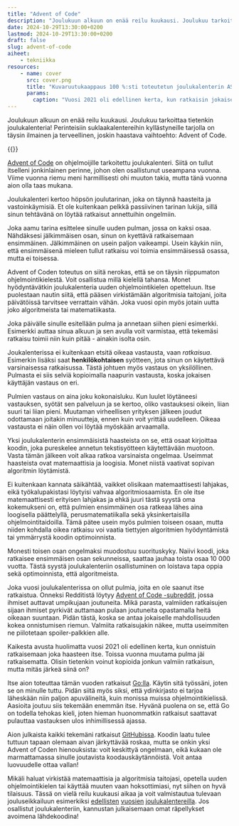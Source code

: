 ```yaml
---
title: "Advent of Code"
description: "Joulukuun alkuun on enää reilu kuukausi. Joulukuu tarkoittaa tietenkin joulukalenteria! Perinteisiin suklaakalentereihin kyllästyneille tarjolla on täysin ilmainen ja terveellinen, joskin haastava vaihtoehto: Advent of Code."
date: 2024-10-29T13:30:00+0200
lastmod: 2024-10-29T13:30:00+0200
draft: false
slug: advent-of-code
aiheet:
    - tekniikka
resources:
    - name: cover
      src: cover.png
      title: "Kuvaruutukaappaus 100 %:sti toteutetun joulukalenterin ASCII-grafiikasta"
      params:
        caption: "Vuosi 2021 oli edellinen kerta, kun ratkaisin jokaisen pulman molemmat osat - kaksi tähteä jokaisesta."
---
```

Joulukuun alkuun on enää reilu kuukausi. Joulukuu tarkoittaa tietenkin joulukalenteria! Perinteisiin suklaakalentereihin kyllästyneille tarjolla on täysin ilmainen ja terveellinen, joskin haastava vaihtoehto: Advent of Code.

<!--more-->

{{<cover>}}

[Advent of Code](https://adventofcode.com/) on ohjelmoijille tarkoitettu joulukalenteri. Siitä on tullut itselleni jonkinlainen perinne, johon olen osallistunut useampana vuonna. Viime vuonna riemu meni harmillisesti ohi muuton takia, mutta tänä vuonna aion olla taas mukana.

Joulukalenteri kertoo höpsön joulutarinan, joka on täynnä haasteita ja vastoinkäymisiä. Et ole kuitenkaan pelkkä passiivinen tarinan lukija, sillä sinun tehtävänä on löytää ratkaisut annettuihin ongelmiin.

Joka aamu tarina esittelee sinulle uuden pulman, jossa on kaksi osaa. Nähdäksesi jälkimmäisen osan, sinun on kyettävä ratkaisemaan ensimmäinen. Jälkimmäinen on usein paljon vaikeampi. Usein käykin niin, että ensimmäisenä mieleen tullut ratkaisu voi toimia ensimmäisessä osassa, mutta ei toisessa.

Advent of Coden toteutus on siitä nerokas, että se on täysin riippumaton ohjelmointikielestä. Voit osallistua millä kielellä tahansa. Monet hyödyntävätkin joulukalenteria uuden ohjelmointikielen opetteluun. Itse puolestaan nautin siitä, että pääsen virkistämään algoritmisia taitojani, joita päivätöissä tarvitsee verrattain vähän. Joka vuosi opin myös jotain uutta joko algoritmeista tai matematiikasta.

Joka päivälle sinulle esitellään pulma ja annetaan siihen pieni esimerkki. Esimerkki auttaa sinua alkuun ja sen avulla voit varmistaa, että tekemäsi ratkaisu toimii niin kuin pitää - ainakin isolta osin.

Joukalenterissa ei kuitenkaan etsitä oikeaa vastausta, vaan *ratkaisua*. Esimerkin lisäksi saat **henkilökohtaisen** syötteen, jota sinun on käytettävä varsinaisessa ratkaisussa. Tästä johtuen myös vastaus on yksilöllinen. Pulmasta ei siis selviä kopioimalla naapurin vastausta, koska jokaisen käyttäjän vastaus on eri.

Pulmien vastaus on aina joku kokonaisluku. Kun luulet löytäneesi vastauksen, syötät sen palveluun ja se kertoo, oliko vastauksesi oikein, liian suuri tai liian pieni. Muutaman virheellisen yrityksen jälkeen joudut odottamaan joitakin minuutteja, ennen kuin voit yrittää uudelleen. Oikeaa vastausta ei näin ollen voi löytää myöskään arvaamalla.

Yksi joulukalenterin ensimmäisistä haasteista on se, että osaat kirjoittaa koodin, joka pureskelee annetun tekstisyötteen käytettävään muotoon. Vasta tämän jälkeen voit alkaa ratkoa varsinaista ongelmaa. Useimmat haasteista ovat matemaattisia ja loogisia. Monet niistä vaativat sopivan algoritmin löytämistä.

Ei kuitenkaan kannata säikähtää, vaikket olisikaan matemaattisesti lahjakas, eikä työkalupakistasi löytyisi vahvaa algoritmiosaamista. En ole itse matemaattisesti erityisen lahjakas ja ehkä juuri tästä syystä oma kokemukseni on, että pulmien ensimmäinen osa ratkeaa lähes aina loogisella päättelyllä, perusmatematiikalla sekä yksinkertaisilla ohjelmointitaidoilla. Tämä pätee usein myös pulmien toiseen osaan, mutta niiden kohdalla oikea ratkaisu voi vaatia tiettyjen algoritmien hyödyntämistä tai ymmärrystä koodin optimoinnista.

Monesti toisen osan ongelmaksi muodostuu suorituskyky. Naiivi koodi, joka ratkaisee ensimmäisen osan sekunneissa, saattaa jauhaa toista osaa 10 000 vuotta. Tästä syystä joulukalenteriin osallistuminen on loistava tapa oppia sekä optimoinnista, että algoritmeista. 

Joka vuosi joulukalenterissa on ollut pulmia, joita en ole saanut itse ratkaistua. Onneksi Redditistä löytyy [Advent of Code -subreddit](https://www.reddit.com/r/adventofcode/), jossa ihmiset auttavat umpikujaan joutuneita. Mikä parasta, valmiiden ratkaisujen sijaan ihmiset pyrkivät auttamaan pulaan joutuneita opastamalla heitä oikeaan suuntaan. Pidän tästä, koska se antaa jokaiselle mahdollisuuden kokea onnistumisen riemun. Valmiita ratkaisujakin näkee, mutta useimmiten ne piilotetaan spoiler-palkkien alle.

Kaikesta avusta huolimatta vuosi 2021 oli edellinen kerta, kun onnistuin ratkaisemaan joka haasteen itse. Toissa vuonna muutama pulma jäi ratkaisematta. Olisin tietenkin voinut kopioida jonkun valmiin ratkaisun, mutta mitäs järkeä siinä on?

Itse aion toteuttaa tämän vuoden ratkaisut [Go:lla](https://go.dev/). Käytin sitä työssäni, joten se on minulle tuttu. Pidän siitä myös siksi, että ydinkirjasto ei tarjoa läheskään niin paljon apuvälineitä, kuin monissa muissa ohjelmointikielissä. Aasioita joutuu siis tekemään enemmän itse. Hyvänä puolena on se, että Go on todella tehokas kieli, joten hieman huonommatkin ratkaisut saattavat pulauttaa vastauksen ulos inhimillisessä ajassa.

Aion julkaista kaikki tekemäni ratkaisut [GitHubissa](https://github.com/saaste/advent-of-code-2024). Koodin laatu tulee tuttuun tapaan olemaan aivan järkyttävää roskaa, mutta se onkin yksi Advent of Coden hienouksista: voit keskittyä ongelmaan, eikä kukaan ole marmattamassa sinulle joutavista koodauskäytännöistä. Voit antaa luovuudelle ottaa vallan!

Mikäli haluat virkistää matemaattisia ja algoritmisia taitojasi, opetella uuden ohjelmointikielen tai käyttää muuten vaan hoksottimiasi, nyt siihen on hyvä tilaisuus. Tässä on vielä reilu kuukausi aikaa ja voit valmistautua tulevaan jouluseikkailuun esimerkiksi [edellisten](https://adventofcode.com/2023) [vuosien](https://adventofcode.com/2022) [joulukalentereilla](https://adventofcode.com/2021). Jos osallistut joulukalenteriin, kannustan julkaisemaan omat räpellykset avoimena lähdekoodina!